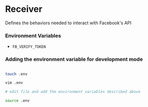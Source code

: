 # Receiver

Defines the behaviors needed to interact with Facebook's API

### Environment Variables

- `FB_VERIFY_TOKEN`

### Adding the environment variable for development mode

```bash

touch .env

vim .env

# edit file and add the environment variables described above

source .env
```

